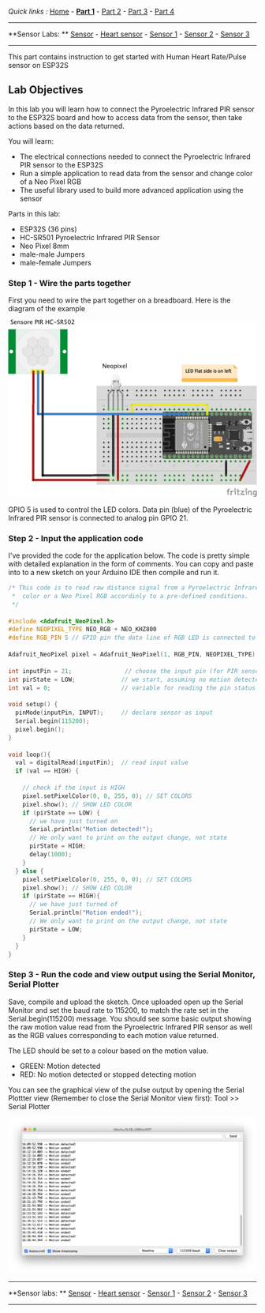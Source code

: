 
*Quick links :*
[Home](/README.md) - [**Part 1**](../part1/README.md) - [Part 2](../part2/README.md) - [Part 3](../part3/README.md) - [Part 4](../part4/README.md)

***
**Sensor Labs: ** [Sensor](../sensor/README.md) - [Heart sensor](../sensor/PULSE+RGB.md) - [Sensor 1](../sensor/SENSOR1.md) - [Sensor 2](../sensor/SENSOR2.md) - [Sensor 3](../sensor/SENSOR3.md)
***

This part contains instruction to get started with Human Heart Rate/Pulse sensor on ESP32S

## Lab Objectives

In this lab you will learn how to connect the Pyroelectric Infrared PIR sensor to the ESP32S board and how to access data from the sensor, then take actions based on the data returned.

You will learn:

- The electrical connections needed to connect the Pyroelectric Infrared PIR sensor to the ESP32S
- Run a simple application to read data from the sensor and change color of a Neo Pixel RGB
- The useful library used to build more advanced application using the sensor

Parts in this lab:

- ESP32S (36 pins)
- HC-SR501 Pyroelectric Infrared PIR Sensor
- Neo Pixel 8mm 
- male-male Jumpers
- male-female Jumpers

### Step 1 - Wire the parts together

First you need to wire the part together on a breadboard. Here is the diagram of the example

![ESP32S ultrasonic sensor wiring](../images/ESP32S+Neopixel-LED+PIR.png)

GPIO 5 is used to control the LED colors. Data pin (blue) of the Pyroelectric Infrared PIR sensor is connected to analog pin GPIO 21.

### Step 2 - Input the application code

I've provided the code for the application below. The code is pretty simple with detailed explanation in the form of comments. You can copy and paste into to a new sketch on your Arduino IDE then compile and run it.


```C++
/* This code is to read raw distance signal from a Pyroelectric Infrared PIR sensor and change the 
 *  color or a Neo Pixel RGB accordinly to a pre-defined conditions.
 */
 
#include <Adafruit_NeoPixel.h>
#define NEOPIXEL_TYPE NEO_RGB + NEO_KHZ800
#define RGB_PIN 5 // GPIO pin the data line of RGB LED is connected to

Adafruit_NeoPixel pixel = Adafruit_NeoPixel(1, RGB_PIN, NEOPIXEL_TYPE);

int inputPin = 21;               // choose the input pin (for PIR sensor)
int pirState = LOW;             // we start, assuming no motion detected
int val = 0;                    // variable for reading the pin status
 
void setup() {
  pinMode(inputPin, INPUT);     // declare sensor as input
  Serial.begin(115200);
  pixel.begin();
}
 
void loop(){
  val = digitalRead(inputPin);  // read input value
  if (val == HIGH) {
    
    // check if the input is HIGH
    pixel.setPixelColor(0, 0, 255, 0); // SET COLORS
    pixel.show(); // SHOW LED COLOR
    if (pirState == LOW) {
      // we have just turned on
      Serial.println("Motion detected!");
      // We only want to print on the output change, not state
      pirState = HIGH;
      delay(1000);
    }
  } else {
    pixel.setPixelColor(0, 255, 0, 0); // SET COLORS
    pixel.show(); // SHOW LED COLOR
    if (pirState == HIGH){
      // we have just turned of
      Serial.println("Motion ended!");
      // We only want to print on the output change, not state
      pirState = LOW;
    }
  }
}
```

### Step 3 - Run the code and view output using the Serial Monitor, Serial Plotter

Save, compile and upload the sketch.  Once uploaded open up the Serial Monitor and set the baud rate to 115200, to match the rate set in the Serial.begin(115200) message.  You should see some basic output showing the raw motion value read from the Pyroelectric Infrared PIR sensor as well as the RGB values corresponding to each motion value returned.  

The LED should be set to a colour based on the motion value.

- GREEN: Motion detected
- RED: No motion detected or stopped detecting motion

You can see the graphical view of the pulse output by opening the Serial Plottter view (Remember to close the Serial Monitor view first): Tool >> Serial Plotter

![Serial Plotter](../images/ESP32S+Neopixel-LED+PIR-output.png)

***
**Sensor labs: ** [Sensor](../README.md) - [Heart sensor](../sensor/PULSE+RGB.md) - [Sensor 1](../sensor/SENSOR1.md) - [Sensor 2](../sensor/SENSOR2.md) - [Sensor 3](../sensor/SENSOR3.md)
***